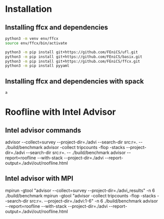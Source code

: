 # Installation

## Installing ffcx and dependencies

```bash
python3 -m venv env/ffcx
source env/ffcx/bin/activate

python3 -m pip install git+https://github.com/FEniCS/ufl.git
python3 -m pip install git+https://github.com/FEniCS/basix.git
python3 -m pip install git+https://github.com/FEniCS/ffcx.git
python3 -m pip install pyyaml

```

## Installing ffcx and dependencies with spack

```
a
```

# Roofline with Intel Advisor

## Intel advisor commands

advisor --collect=survey --project-dir=./advi --search-dir src:r=. -- ./build/benchmark
advisor -collect tripcounts -flop -stacks --project-dir=./advi --search-dir src:r=. -- ./build/benchmark
advisor --report=roofline --with-stack --project-dir=./advi --report-output=./advi/out/roofline.html


## Intel advisor with MPI

mpirun -gtool "advisor --collect=survey --project-dir=./advi_results" -n 6 ./build/benchmark
mpirun -gtool "advisor -collect tripcounts -flop -stacks --search-dir src:r=. --project-dir=./advi:1-6"  -n 6 ./build/benchmark
advisor --report=roofline --with-stack --project-dir=./advi --report-output=./advi/out/roofline.html
